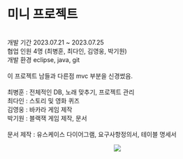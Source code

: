 # 미니 프로젝트
<br/>
개발 기간 2023.07.21 ~ 2023.07.25  <br/>
협업 인원 4명 (최병훈, 최다인, 김영웅, 박기원)<br/>
개발 환경 eclipse, java, git <br/>
<br/>
이 프로젝트 남들과 다른점 mvc 부분을 신경썼음. <br/>
<br/>
최병훈 : 전체적인 DB, 노래 맞추기, 프로젝트 관리 <br/>
최다인 : 스토리 및 영화 퀴즈 <br/>
김영웅 : 바카라 게임 제작<br/>
박기원 : 블랙잭 게임 제작, 문서 <br/>
<br/>
문서 제작 : 유스케이스 다이어그램, 요구사항정의서, 테이블 명세서<br/>

<p align="center">
  <img src="https://github.com/parkgo0504/eclipse_travel/assets/75320567/6094267d-9c93-4c8f-a2e4-97807a003a53">
</p>

 
 
